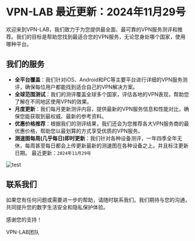 # VPN-LAB 最近更新：2024年11月29号

欢迎来到VPN-LAB，我们致力于为您提供最全面、最可靠的VPN服务测评和推荐。我们的目标是帮助您找到最适合您的VPN服务，无论您身处哪个国家，使用哪种平台。

## 我们的服务

- **全平台覆盖**：我们针对iOS、Android和PC等主要平台进行详细的VPN服务测评，确保每位用户都能找到适合自己的VPN解决方案。
- **全球范围测试**：我们的测评覆盖全球多个国家，评估各地的VPN表现，帮助您了解在不同地区使用VPN的效果。
- **月度更新**：我们每月更新测评内容，提供最新的VPN服务信息和性能对比，确保您能获取到最权威、最新的参考资料。
- **优惠价格推荐**：根据我们的测评结果，我们还会为您推荐各大VPN服务商的最优惠价格，帮助您以最划算的方式享受优质的VPN服务。
- **测速图每周(几乎每日)即时更新**：我们针对各种设备测评，一年四季全年无休，每周甚至每日都会上传更新最新的测速图在各种设备之上。并且标注更新日期。
最近更新：`2024年11月29号`


![test](https://wall101.github.io/assets/speed_test/vpn_performance_comparison.png)



## 联系我们

如果您有任何问题或需要进一步的帮助，请随时联系我们。我们期待与您的沟通，共同提升您的数字生活安全和隐私保护体验。

感谢您的支持！

VPN-LAB团队